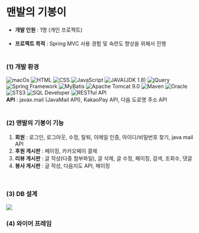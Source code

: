 <h1>맨발의 기봉이</h1>

<ul>
<li><b>개발 인원</b> : 1명 (개인 프로젝트)</li></br>
<li><b>프로젝트 목적</b> : Spring MVC 사용 경험 및 숙련도 향상을 위해서 진행</li></br>
</ul>

<h3>(1) 개발 환경</h3>
<div>
<img alt="macOs" src="https://img.shields.io/badge/mac%20os-000000?style=for-the-badge&logo=apple&logoColor=white">
<img alt="HTML" src="https://img.shields.io/badge/HTML-239120?style=for-the-badge&logo=html5&logoColor=white">
<img alt="CSS" src="https://img.shields.io/badge/CSS-239120?&style=for-the-badge&logo=css3&logoColor=white">
<img alt="JavaScript" src="https://img.shields.io/badge/JavaScript-F7DF1E?style=for-the-badge&logo=JavaScript&logoColor=white">
<img alt="JAVA(JDK 1.8)" src="https://img.shields.io/badge/Java-ED8B00?style=for-the-badge&logo=openjdk&logoColor=white">
<img alt="jQuery" src="https://img.shields.io/badge/jQuery-0769AD?style=for-the-badge&logo=jquery&logoColor=white">
<img alt="Spring Framework" src="https://img.shields.io/badge/Spring-6DB33F?style=for-the-badge&logo=spring&logoColor=white">
<img alt="MyBatis" src ="https://img.shields.io/badge/MyBatis-blue.svg?&style=for-the-badge&logo=MyBatis&logoColor=white"/>
<img alt="Apache Tomcat 9.0" src ="https://img.shields.io/badge/Apache Tomcat-yellow.svg?&style=for-the-badge&logo=Apache Tomcat&logoColor=black"/>
<img alt="Maven" src ="https://img.shields.io/badge/Maven-orange.svg?&style=for-the-badge&logo=Maven&logoColor=white"/>
<img alt="Oracle" src ="https://img.shields.io/badge/Oracle-white.svg?&style=for-the-badge&logo=Oracle&logoColor=black"/>
<img alt="STS3" src ="https://img.shields.io/badge/STS3-green.svg?&style=for-the-badge&logo=STS3&logoColor=white"/>
<img alt="SQL Developer" src ="https://img.shields.io/badge/SQL Developer-red.svg?&style=for-the-badge&logo=SQL Developer&logoColor=white"/>
<img alt="RESTful API" src ="https://img.shields.io/badge/RESTful API-powderblue.svg?&style=for-the-badge&logo=RESTful API&logoColor=white"/>
<br><b>API</b> : javax.mail (JavaMail API), KakaoPay API, 다음 도로명 주소 API
</div>
<br>

<h3>(2) 맨발의 기봉이 기능</h3>
<p>
<ol>
<li><b>회원</b> : 로그인, 로그아웃, 수정, 탈퇴, 이메일 인증, 아이디/비밀번호 찾기, java mail API</li>
<li><b>후원 게시판</b> : 페이징, 카카오페이 결제</li>
<li><b>리뷰 게시판</b> : 글 작성(다중 첨부파일), 글 삭제, 글 수정, 페이징, 검색, 조회수, 댓글</li>
<li><b>봉사 게시판</b> : 글 작성, 다음지도 API, 페이징</li>
</ol>
</p>
<br>
<h3>(3) DB 설계</h3>
<img src="https://github.com/907hza/gibong/assets/145747413/4638051a-8f1b-4e5c-83c9-db181bfd25e6" />
<br>
<h3>(4) 와이어 프레임</h3>
<img src="">

